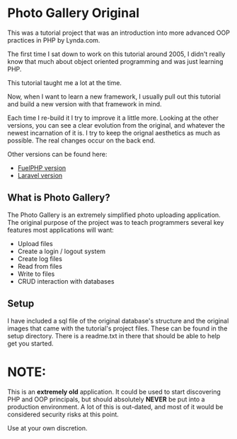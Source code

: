 # Photo Gallery Original #

This was a tutorial project that was an introduction into more advanced OOP practices in PHP by Lynda.com.

The first time I sat down to work on this tutorial around 2005, I didn't really know that much about object oriented programming and was just learning PHP. 

This tutorial taught me a lot at the time.

Now, when I want to learn a new framework, I usually pull out this tutorial and build a new version with that framework in mind.

Each time I re-build it I try to improve it a little more. Looking at the other versions, you can see a clear evolution from the original, and whatever the newest incarnation of it is. I try to keep the orignal aesthetics as much as possible. The real changes occur on the back end.

Other versions can be found here:
- [FuelPHP version](https://github.com/casperwilkes/photo_gallery_new) 
- [Laravel version](https://github.com/casperwilkes/photo_gallery_lara)

## What is Photo Gallery? ##

The Photo Gallery is an extremely simplified photo uploading application. The original purpose of the project was to teach  programmers several key features most applications will want:

* Upload files
* Create a login / logout system
* Create log files
* Read from files
* Write to files
* CRUD interaction with databases

## Setup ##
I have included a sql file of the original database's structure and the original images that came with the tutorial's project files. These can be found in the setup directory. There is a readme.txt in there that should be able to help get you started.

# NOTE: #
This is an **extremely old** application. It could be used to start discovering PHP and OOP principals, but should absolutely **NEVER** be put into a production environment. A lot of this is out-dated, and most of it would be considered security risks at this point. 

Use at your own discretion. 